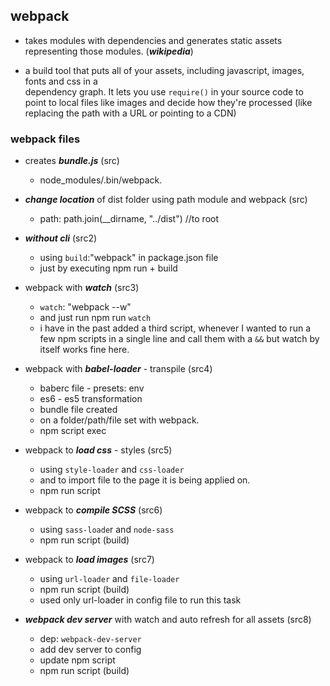## webpack

- takes modules with dependencies and generates static assets representing those modules. 
  (***wikipedia***)

- a build tool that puts all of your assets, including javascript, images, fonts and css in a  
  dependency graph. It lets you use `require()` in your source code to point to local files like images and decide how they're processed (like replacing the path with a URL or pointing to a CDN)

 ### webpack files

 - creates ***bundle.js*** (src)
 	+ node_modules/.bin/webpack.  


 - ***change location*** of dist folder using path module and webpack (src)
 	+ path: path.join(__dirname, "../dist")  //to root


 - ***without cli*** (src2)
 	+ using `build`:"webpack" in package.json file
 	+ just by executing npm run + build

- webpack with ***watch*** (src3)
	+ `watch`: "webpack --w"
	+ and just run npm run `watch` 
	+ i have in the past added a third script, whenever I wanted to run a few npm scripts
	  in a single line and call them with a `&&` but watch by itself works fine here.

- webpack with ***babel-loader*** - transpile (src4)
	+ baberc file - presets: env
	+ es6 - es5 transformation
	+ bundle file created
	+ on a folder/path/file set with webpack.
	+ npm script exec
    
    
- webpack to ***load css*** -  styles (src5)
    + using `style-loader` and `css-loader`
    + and to import file to the page it is being applied on.
    + npm run script

- webpack to ***compile SCSS*** (src6)
    + using `sass-loade`r and `node-sass`
    + npm run script (build)

- webpack to ***load images*** (src7)
    + using `url-loader` and `file-loader`
    + npm run script (build) 
    + used only url-loader in config file to run this task

- ***webpack dev server*** with watch and auto refresh for all assets (src8)
    + dep: `webpack-dev-server`
    + add dev server to config
    + update npm script
    + npm run script (build)






